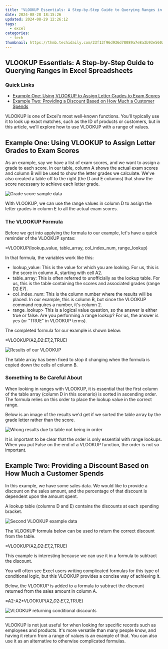 ```yaml
---
title: "VLOOKUP Essentials: A Step-by-Step Guide to Querying Ranges in Excel Spreadsheets"
date: 2024-08-28 18:15:26
updated: 2024-08-29 12:26:12
tags:
  - excel
categories:
  - tech
thumbnail: https://thmb.techidaily.com/23f13f96d936d78089a7e8a3b93e560ac0ab8587601498f32a131493f3f787f8.jpg
---
```


## VLOOKUP Essentials: A Step-by-Step Guide to Querying Ranges in Excel Spreadsheets

### Quick Links

* [Example One: Using VLOOKUP to Assign Letter Grades to Exam Scores](https://hardware-updates.techidaily.com/1722963330919-newly-released-geforce-nvidia-210-drivers-compatible-with-windows-11-get-them-now/)
* [Example Two: Providing a Discount Based on How Much a Customer Spends](https://location-social.techidaily.com/how-to-change-location-on-tiktok-to-see-more-content-on-your-nokia-g310-drfone-by-drfone-virtual-android/)

 VLOOKUP is one of Excel's most well-known functions. You'll typically use it to look up exact matches, such as the ID of products or customers, but in this article, we'll explore how to use VLOOKUP with a range of values.

##  Example One: Using VLOOKUP to Assign Letter Grades to Exam Scores

 As an example, say we have a list of exam scores, and we want to assign a grade to each score. In our table, column A shows the actual exam scores and column B will be used to show the letter grades we calculate. We've also created a table off to the right (the D and E columns) that show the score necessary to achieve each letter grade.

![Grade score sample data](https://static1.howtogeekimages.com/wordpress/wp-content/uploads/2019/03/grades-lookup-1.png) 

 With VLOOKUP, we can use the range values in column D to assign the letter grades in column E to all the actual exam scores.

###  The VLOOKUP Formula

 Before we get into applying the formula to our example, let's have a quick reminder of the VLOOKUP syntax:

=VLOOKUP(lookup_value, table_array, col_index_num, range_lookup)

 In that formula, the variables work like this:

* lookup\_value: This is the value for which you are looking. For us, this is the score in column A, starting with cell A2.
* table\_array: This is often referred to unofficially as the lookup table. For us, this is the table containing the scores and associated grades (range D2:E7).
* col\_index\_num: This is the column number where the results will be placed. In our example, this is column B, but since the VLOOKUP command requires a number, it's column 2.
* range\_lookup> This is a logical value question, so the answer is either true or false. Are you performing a range lookup? For us, the answer is yes (or "TRUE" in VLOOKUP terms).

 The completed formula for our example is shown below:

=VLOOKUP(A2,$D$2:$E$7,2,TRUE)

![Results of our VLOOKUP](https://static1.howtogeekimages.com/wordpress/wp-content/uploads/2019/03/vlookup-results.png) 

 The table array has been fixed to stop it changing when the formula is copied down the cells of column B.

###  Something to Be Careful About

 When looking in ranges with VLOOKUP, it is essential that the first column of the table array (column D in this scenario) is sorted in ascending order. The formula relies on this order to place the lookup value in the correct range.

 Below is an image of the results we'd get if we sorted the table array by the grade letter rather than the score.

![Wrong results due to table not being in order](https://static1.howtogeekimages.com/wordpress/wp-content/uploads/2019/03/vlookup-gone-wrong.png) 

 It is important to be clear that the order is only essential with range lookups. When you put False on the end of a VLOOKUP function, the order is not so important.

##  Example Two: Providing a Discount Based on How Much a Customer Spends

 In this example, we have some sales data. We would like to provide a discount on the sales amount, and the percentage of that discount is dependent upon the amount spent.

 A lookup table (columns D and E) contains the discounts at each spending bracket.

![Second VLOOKUP example data](https://static1.howtogeekimages.com/wordpress/wp-content/uploads/2019/03/VLOOKUP-second-example.png) 

 The VLOOKUP formula below can be used to return the correct discount from the table.

=VLOOKUP(A2,$D$2:$E$7,2,TRUE)

 This example is interesting because we can use it in a formula to subtract the discount.

 You will often see Excel users writing complicated formulas for this type of conditional logic, but this VLOOKUP provides a concise way of achieving it.

 Below, the VLOOKUP is added to a formula to subtract the discount returned from the sales amount in column A.

=A2-A2*VLOOKUP(A2,$D$2:$E$7,2,TRUE)

![VLOOKUP returning conditional discounts](https://static1.howtogeekimages.com/wordpress/wp-content/uploads/2019/03/vlookup-discounted-price.png) 

---

 VLOOKUP is not just useful for when looking for specific records such as employees and products. It's more versatile than many people know, and having it return from a range of values is an example of that. You can also use it as an alternative to otherwise complicated formulas.

<ins class="adsbygoogle"
     style="display:block"
     data-ad-format="autorelaxed"
     data-ad-client="ca-pub-7571918770474297"
     data-ad-slot="1223367746"></ins>



<ins class="adsbygoogle"
     style="display:block"
     data-ad-client="ca-pub-7571918770474297"
     data-ad-slot="8358498916"
     data-ad-format="auto"
     data-full-width-responsive="true"></ins>
